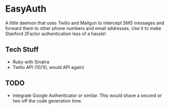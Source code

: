 EasyAuth
========

A little daemon that uses Twilio and Mailgun to intercept SMS messages and forward them to other phone numbers and email addresses. Use it to make Stanford 2Factor authentication less of a hassle!

Tech Stuff
----------
- Ruby with Sinatra
- Twilio API (10/10, would API again)

TODO
----

- Integrate Google Authenticator or similar. This would shave a second or two off the code generation time.
